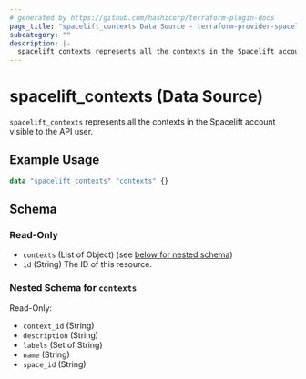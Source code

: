 ```yaml
---
# generated by https://github.com/hashicorp/terraform-plugin-docs
page_title: "spacelift_contexts Data Source - terraform-provider-spacelift"
subcategory: ""
description: |-
  spacelift_contexts represents all the contexts in the Spacelift account visible to the API user.
---
```


# spacelift_contexts (Data Source)

`spacelift_contexts` represents all the contexts in the Spacelift account visible to the API user.

## Example Usage

```terraform
data "spacelift_contexts" "contexts" {}
```

<!-- schema generated by tfplugindocs -->
## Schema

### Read-Only

- `contexts` (List of Object) (see [below for nested schema](#nestedatt--contexts))
- `id` (String) The ID of this resource.

<a id="nestedatt--contexts"></a>
### Nested Schema for `contexts`

Read-Only:

- `context_id` (String)
- `description` (String)
- `labels` (Set of String)
- `name` (String)
- `space_id` (String)


